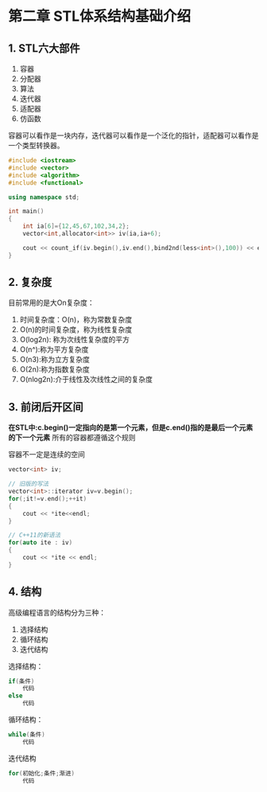 # 第二章 STL体系结构基础介绍

## 1. STL六大部件

1. 容器
2. 分配器
3. 算法
4. 迭代器
5. 适配器
6. 仿函数

容器可以看作是一块内存，迭代器可以看作是一个泛化的指针，适配器可以看作是一个类型转换器。

``` cpp {.line-numbers}
#include <iostream>
#include <vector>
#include <algorithm>
#include <functional>

using namespace std;

int main()
{
    int ia[6]={12,45,67,102,34,2};
    vector<int,allocator<int>> iv(ia,ia+6);

    cout << count_if(iv.begin(),iv.end(),bind2nd(less<int>(),100)) << endl;
}
```

## 2. 复杂度

目前常用的是大On复杂度：
1. 时间复杂度：O(n)，称为常数复杂度
2. O(n)的时间复杂度，称为线性复杂度
3. O(log2n): 称为次线性复杂度的平方
4. O(n^):称为平方复杂度
5. O(n3):称为立方复杂度
6. O(2n):称为指数复杂度
7. O(nlog2n):介于线性及次线性之间的复杂度

## 3. 前闭后开区间

__在STL中:c.begin()一定指向的是第一个元素，但是c.end()指的是最后一个元素的下一个元素__
所有的容器都遵循这个规则

容器不一定是连续的空间


``` cpp {.line-numbers}
vector<int> iv;

// 旧版的写法
vector<int>::iterator iv=v.begin();
for(;it!=v.end();++it)
{
    cout << *ite<<endl;
}

// C++11的新语法
for(auto ite : iv)
{
    cout << *ite << endl;
}

```

## 4. 结构

高级编程语言的结构分为三种：
1. 选择结构
2. 循环结构
3. 迭代结构

选择结构：
``` cpp {.line-numbers}
if(条件)
    代码
else
    代码

```

循环结构：
``` cpp {.line-numbers}
while(条件)
    代码

```

迭代结构
``` cpp {.line-numbers}
for(初始化;条件;渐进)
    代码

```

